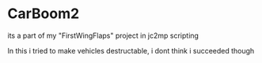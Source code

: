 CarBoom2
========

its a part of my "FirstWingFlaps" project in jc2mp scripting


In this i tried to make vehicles destructable, i dont think i succeeded though

